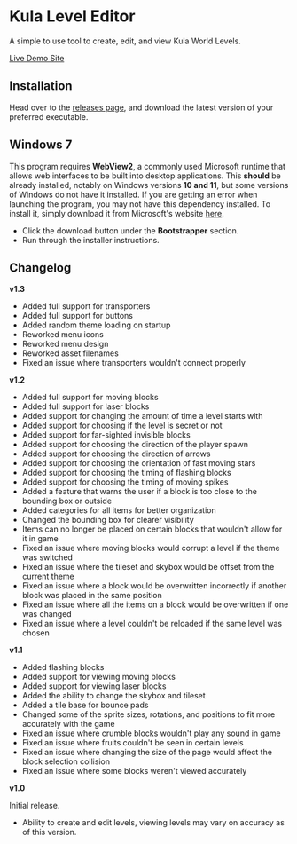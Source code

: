 # Kula Level Editor

A simple to use tool to create, edit, and view Kula World Levels.

[Live Demo Site](https://www.kulaworkshop.net/tools/leveleditor/)

## Installation

Head over to the [releases page](https://github.com/KulaWorkshop/LevelEditor/releases/), and download the latest version of your preferred executable.

## Windows 7

This program requires **WebView2**, a commonly used Microsoft runtime that allows web interfaces to be built into desktop applications. This **should** be already installed, notably on Windows versions **10 and 11**, but some versions of Windows do not have it installed. If you are getting an error when launching the program, you may not have this dependency installed. To install it, simply download it from Microsoft's website [here](https://developer.microsoft.com/en-us/microsoft-edge/webview2/#download-section).

-   Click the download button under the **Bootstrapper** section.
-   Run through the installer instructions.

## Changelog

**v1.3**

-   Added full support for transporters
-   Added full support for buttons
-   Added random theme loading on startup
-   Reworked menu icons
-   Reworked menu design
-   Reworked asset filenames
-   Fixed an issue where transporters wouldn't connect properly

**v1.2**

-   Added full support for moving blocks
-   Added full support for laser blocks
-   Added support for changing the amount of time a level starts with
-   Added support for choosing if the level is secret or not
-   Added support for far-sighted invisible blocks
-   Added support for choosing the direction of the player spawn
-   Added support for choosing the direction of arrows
-   Added support for choosing the orientation of fast moving stars
-   Added support for choosing the timing of flashing blocks
-   Added support for choosing the timing of moving spikes
-   Added a feature that warns the user if a block is too close to the bounding box or outside
-   Added categories for all items for better organization
-   Changed the bounding box for clearer visibility
-   Items can no longer be placed on certain blocks that wouldn't allow for it in game
-   Fixed an issue where moving blocks would corrupt a level if the theme was switched
-   Fixed an issue where the tileset and skybox would be offset from the current theme
-   Fixed an issue where a block would be overwritten incorrectly if another block was placed in the same position
-   Fixed an issue where all the items on a block would be overwritten if one was changed
-   Fixed an issue where a level couldn't be reloaded if the same level was chosen

**v1.1**

-   Added flashing blocks
-   Added support for viewing moving blocks
-   Added support for viewing laser blocks
-   Added the ability to change the skybox and tileset
-   Added a tile base for bounce pads
-   Changed some of the sprite sizes, rotations, and positions to fit more accurately with the game
-   Fixed an issue where crumble blocks wouldn't play any sound in game
-   Fixed an issue where fruits couldn't be seen in certain levels
-   Fixed an issue where changing the size of the page would affect the block selection collision
-   Fixed an issue where some blocks weren't viewed accurately

**v1.0**

Initial release.

-   Ability to create and edit levels, viewing levels may vary on accuracy as of this version.
